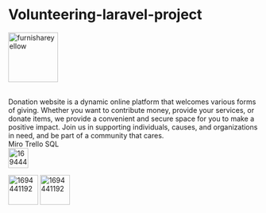 
# Volunteering-laravel-project
<a href="https://ibb.co/2v4HkB9"><img src="https://i.ibb.co/7nmL1Ff/furnishareyellow.png" alt="furnishareyellow" border="0"  style="width:100px"></a>

<br>
Donation website is a dynamic online platform that welcomes various forms of giving. Whether you want to contribute money, provide your services, or donate items, we provide a convenient and secure space for you to make a positive impact. Join us in supporting individuals, causes, and organizations in need, and be part of a community that cares.
<br>Miro   Trello    SQL
<br>
 <a href="https://miro.com/welcomeonboard/V0RDT2pKdGtKcldIV3dqQndFWmUyNWlva0FadWx3N25TTTFJRjA2bFRpMFRKWHJWZ2VSSlM5S3lzOFhsWGVjZ3wzNDU4NzY0NTU2NDE0OTEyOTMxfDI=?share_link_id=410799198250" ><img src="https://asset.brandfetch.io/idAnDTFapY/idYC5f2L1X.png" alt="1694441192" border="0" style="width:40px"></a>

<span>  <a href="https://trello.com/b/dTSgWHvY/laravel-project" ><img src="https://i.pcmag.com/imagery/reviews/04C2m2ye5UfXyb5x5WWIsZ4-19..v1625759628.png" alt="1694441192" border="0" style="width:60px"></a></span>
<span>   <a href="https://drawsql.app/teams/razan-3/diagrams/volunteering-web-application" ><img src="https://upload.wikimedia.org/wikipedia/commons/8/87/Sql_data_base_with_logo.png" alt="1694441192" border="0" style="width:60px"></a></span>






